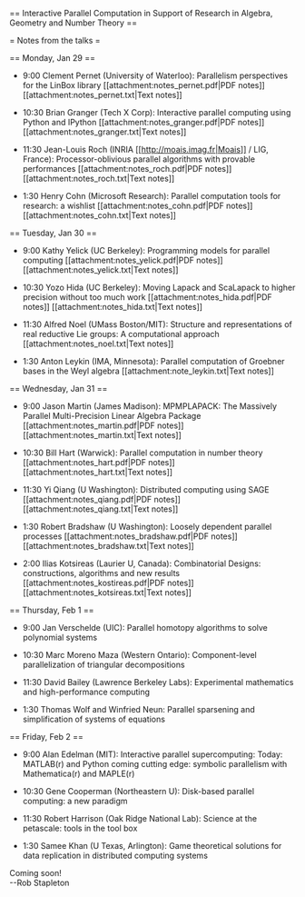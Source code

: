 == Interactive Parallel Computation in Support of Research in Algebra, Geometry and Number Theory ==

= Notes from the talks =

== Monday, Jan 29 ==

   * 9:00 Clement Pernet (University of Waterloo): Parallelism perspectives for the LinBox library [[attachment:notes_pernet.pdf|PDF notes]] [[attachment:notes_pernet.txt|Text notes]]

   * 10:30 Brian Granger (Tech X Corp): Interactive parallel computing using Python and IPython [[attachment:notes_granger.pdf|PDF notes]] [[attachment:notes_granger.txt|Text notes]]

   * 11:30 Jean-Louis Roch (INRIA [[http://moais.imag.fr|Moais]] / LIG, France): Processor-oblivious parallel algorithms with provable performances [[attachment:notes_roch.pdf|PDF notes]] [[attachment:notes_roch.txt|Text notes]]

   * 1:30 Henry Cohn (Microsoft Research): Parallel computation tools for research: a wishlist [[attachment:notes_cohn.pdf|PDF notes]] [[attachment:notes_cohn.txt|Text notes]]

== Tuesday, Jan 30 ==

   * 9:00 Kathy Yelick (UC Berkeley): Programming models for parallel computing [[attachment:notes_yelick.pdf|PDF notes]] [[attachment:notes_yelick.txt|Text notes]]

   * 10:30 Yozo Hida (UC Berkeley): Moving Lapack and ScaLapack to higher precision without too much work [[attachment:notes_hida.pdf|PDF notes]] [[attachment:notes_hida.txt|Text notes]]

   * 11:30 Alfred Noel (UMass Boston/MIT): Structure and representations of real reductive Lie groups: A computational approach [[attachment:notes_noel.txt|Text notes]]

   * 1:30 Anton Leykin (IMA, Minnesota): Parallel computation of Groebner bases in the Weyl algebra [[attachment:note_leykin.txt|Text notes]]

== Wednesday, Jan 31 ==

   * 9:00 Jason Martin (James Madison): MPMPLAPACK: The Massively Parallel Multi-Precision Linear Algebra Package [[attachment:notes_martin.pdf|PDF notes]] [[attachment:notes_martin.txt|Text notes]]

   * 10:30 Bill Hart (Warwick): Parallel computation in number theory [[attachment:notes_hart.pdf|PDF notes]] [[attachment:notes_hart.txt|Text notes]]

   * 11:30 Yi Qiang (U Washington): Distributed computing using SAGE [[attachment:notes_qiang.pdf|PDF notes]] [[attachment:notes_qiang.txt|Text notes]]

   * 1:30 Robert Bradshaw (U Washington): Loosely dependent parallel processes [[attachment:notes_bradshaw.pdf|PDF notes]] [[attachment:notes_bradshaw.txt|Text notes]]

   * 2:00 Ilias Kotsireas (Laurier U, Canada): Combinatorial Designs: constructions, algorithms and new results [[attachment:notes_kostireas.pdf|PDF notes]] [[attachment:notes_kotsireas.txt|Text notes]]

== Thursday, Feb 1 ==

   * 9:00 Jan Verschelde (UIC): Parallel homotopy algorithms to solve polynomial systems

   * 10:30 Marc Moreno Maza (Western Ontario): Component-level parallelization of triangular decompositions

   * 11:30 David Bailey (Lawrence Berkeley Labs): Experimental mathematics and high-performance computing 

   * 1:30 Thomas Wolf and Winfried Neun: Parallel sparsening and simplification of systems of equations 

== Friday, Feb 2 ==

   * 9:00 Alan Edelman (MIT): Interactive parallel supercomputing: Today: MATLAB(r) and Python coming cutting edge: symbolic parallelism with Mathematica(r) and MAPLE(r)

   * 10:30 Gene Cooperman (Northeastern U): Disk-based parallel computing: a new paradigm 

   * 11:30 Robert Harrison (Oak Ridge National Lab): Science at the petascale: tools in the tool box

   * 1:30 Samee Khan (U Texas, Arlington): Game theoretical solutions for data replication in distributed computing systems

Coming soon!  
--Rob Stapleton
